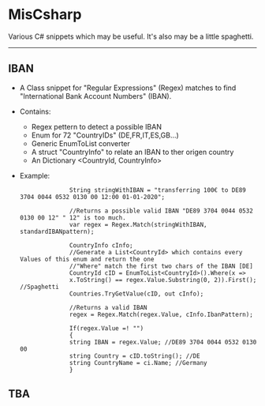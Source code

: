 # MisCsharp
Various C# snippets which may be useful. It's also may be a little spaghetti.
___

## IBAN
- A Class snippet for "Regular Expressions" (Regex) matches to find "International Bank Account Numbers" (IBAN).
- Contains: 
    - Regex pettern to detect a possible IBAN
    - Enum for 72 "CountryIDs" (DE,FR,IT,ES,GB...)
    - Generic EnumToList converter
    - A struct "CountryInfo" to relate an IBAN to ther origen country
    - An Dictionary <CountryId, CountryInfo>
- Example: 
        
                    String stringWithIBAN = "transferring 100€ to DE89 3704 0044 0532 0130 00 12:00 01-01-2020";
                    
                    //Returns a possible valid IBAN "DE89 3704 0044 0532 0130 00 12" " 12" is too much.
                    var regex = Regex.Match(stringWithIBAN, standardIBANpattern);

                    CountryInfo cInfo;
                    //Generate a List<CountryId> which contains every Values of this enum and return the one 
                    //"Where" match the first two chars of the IBAN [DE]
                    CountryId cID = EnumToList<CountryId>().Where(x => 
                    x.ToString() == regex.Value.Substring(0, 2)).First(); //Spaghetti
                    Countries.TryGetValue(cID, out cInfo);

                    //Returns a valid IBAN
                    regex = Regex.Match(regex.Value, cInfo.IbanPattern); 

                    If(regex.Value =! "")
                    {
                    string IBAN = regex.Value; //DE89 3704 0044 0532 0130 00
                    string Country = cID.toString(); //DE
                    string CountryName = ci.Name; //Germany
                    }
         
## TBA
